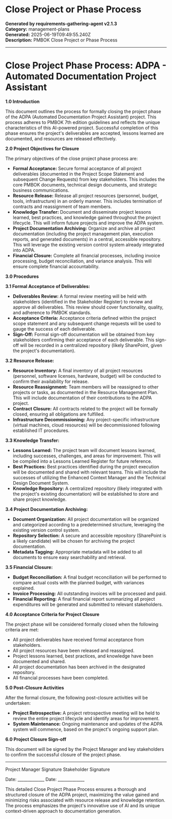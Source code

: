 # Close Project or Phase Process

**Generated by requirements-gathering-agent v2.1.3**  
**Category:** management-plans  
**Generated:** 2025-06-19T09:49:55.240Z  
**Description:** PMBOK Close Project or Phase Process

---

# Close Project Phase Process: ADPA - Automated Documentation Project Assistant

**1.0 Introduction**

This document outlines the process for formally closing the project phase of the ADPA (Automated Documentation Project Assistant) project.  This process adheres to PMBOK 7th edition guidelines and reflects the unique characteristics of this AI-powered project.  Successful completion of this phase ensures the project's deliverables are accepted, lessons learned are documented, and resources are released effectively.

**2.0 Project Objectives for Closure**

The primary objectives of the close project phase process are:

* **Formal Acceptance:** Secure formal acceptance of all project deliverables (documented in the Project Scope Statement and subsequent Change Requests) from key stakeholders. This includes the core PMBOK documents, technical design documents, and strategic business communications.
* **Resource Release:**  Release all project resources (personnel, budget, tools, infrastructure) in an orderly manner.  This includes termination of contracts and reassignment of team members.
* **Knowledge Transfer:**  Document and disseminate project lessons learned, best practices, and knowledge gained throughout the project lifecycle. This will inform future projects and improve the ADPA system.
* **Project Documentation Archiving:**  Organize and archive all project documentation (including the project management plan, execution reports, and generated documents) in a central, accessible repository.  This will leverage the existing version control system already integrated into ADPA.
* **Financial Closure:**  Complete all financial processes, including invoice processing, budget reconciliation, and variance analysis.  This will ensure complete financial accountability.

**3.0 Procedures**

**3.1 Formal Acceptance of Deliverables:**

* **Deliverables Review:** A formal review meeting will be held with stakeholders (identified in the Stakeholder Register) to review and approve all deliverables. This review should cover functionality, quality, and adherence to PMBOK standards.
* **Acceptance Criteria:**  Acceptance criteria defined within the project scope statement and any subsequent change requests will be used to gauge the success of each deliverable.
* **Sign-Off:** Formal sign-off documentation will be obtained from key stakeholders confirming their acceptance of each deliverable.  This sign-off will be recorded in a centralized repository (likely SharePoint, given the project's documentation).

**3.2 Resource Release:**

* **Resource Inventory:**  A final inventory of all project resources (personnel, software licenses, hardware, budget) will be conducted to confirm their availability for release.
* **Resource Reassignment:** Team members will be reassigned to other projects or tasks, as documented in the Resource Management Plan.  This will include documentation of their contributions to the ADPA project.
* **Contract Closure:**  All contracts related to the project will be formally closed, ensuring all obligations are fulfilled.
* **Infrastructure Decommissioning:**  Any project-specific infrastructure (virtual machines, cloud resources) will be decommissioned following established IT procedures.

**3.3 Knowledge Transfer:**

* **Lessons Learned:**  The project team will document lessons learned, including successes, challenges, and areas for improvement. This will be compiled into a Lessons Learned Register for future reference.
* **Best Practices:**  Best practices identified during the project execution will be documented and shared with relevant teams.  This will include the successes of utilizing the Enhanced Context Manager and the Technical Design Document System.
* **Knowledge Repository:**  A centralized repository (likely integrated with the project's existing documentation) will be established to store and share project knowledge.

**3.4 Project Documentation Archiving:**

* **Document Organization:** All project documentation will be organized and categorized according to a predetermined structure, leveraging the existing version control system.
* **Repository Selection:**  A secure and accessible repository (SharePoint is a likely candidate) will be chosen for archiving the project documentation.
* **Metadata Tagging:** Appropriate metadata will be added to all documents to ensure easy searchability and retrieval.

**3.5 Financial Closure:**

* **Budget Reconciliation:**  A final budget reconciliation will be performed to compare actual costs with the planned budget, with variances explained.
* **Invoice Processing:** All outstanding invoices will be processed and paid.
* **Financial Reporting:**  A final financial report summarizing all project expenditures will be generated and submitted to relevant stakeholders.

**4.0 Acceptance Criteria for Project Closure**

The project phase will be considered formally closed when the following criteria are met:

* All project deliverables have received formal acceptance from stakeholders.
* All project resources have been released and reassigned.
* Project lessons learned, best practices, and knowledge have been documented and shared.
* All project documentation has been archived in the designated repository.
* All financial processes have been completed.

**5.0 Post-Closure Activities**

After the formal closure, the following post-closure activities will be undertaken:

* **Project Retrospective:** A project retrospective meeting will be held to review the entire project lifecycle and identify areas for improvement.
* **System Maintenance:**  Ongoing maintenance and updates of the ADPA system will commence, based on the project's ongoing support plan.


**6.0  Project Closure Sign-off**

This document will be signed by the Project Manager and key stakeholders to confirm the successful closure of the project phase.


_________________________                      _________________________
Project Manager Signature                     Stakeholder Signature


Date: _____________                            Date: _____________


This detailed Close Project Phase Process ensures a thorough and structured closure of the ADPA project, maximizing the value gained and minimizing risks associated with resource release and knowledge retention.  The process emphasizes the project's innovative use of AI and its unique context-driven approach to documentation generation.
